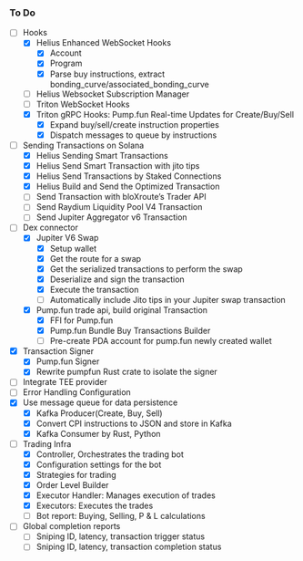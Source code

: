 ### To Do

- [ ] Hooks
    - [x] Helius Enhanced WebSocket Hooks
        - [x] Account
        - [x] Program
        - [x] Parse buy instructions, extract bonding_curve/associated_bonding_curve
    - [ ] Helius Websocket Subscription Manager
    - [ ] Triton WebSocket Hooks
    - [x] Triton gRPC Hooks: Pump.fun Real-time Updates for Create/Buy/Sell
        - [x] Expand buy/sell/create instruction properties
        - [x] Dispatch messages to queue by instructions
- [ ] Sending Transactions on Solana
    - [x] Helius Sending Smart Transactions
    - [x] Helius Send Smart Transaction with jito tips
    - [x] Helius Send Transactions by Staked Connections
    - [x] Helius Build and Send the Optimized Transaction
    - [ ] Send Transaction with bloXroute’s Trader API
    - [ ] Send Raydium Liquidity Pool V4 Transaction
    - [ ] Send Jupiter Aggregator v6 Transaction
- [ ] Dex connector
    - [x] Jupiter V6 Swap
        - [x] Setup wallet
        - [x] Get the route for a swap
        - [x] Get the serialized transactions to perform the swap
        - [x] Deserialize and sign the transaction
        - [x] Execute the transaction
        - [ ] Automatically include Jito tips in your Jupiter swap transaction
    - [x] Pump.fun trade api, build original Transaction
        - [x] FFI for Pump.fun
        - [x] Pump.fun Bundle Buy Transactions Builder
        - [ ] Pre-create PDA account for pump.fun newly created wallet
- [x] Transaction Signer
    - [x] Pump.fun Signer
    - [x] Rewrite pumpfun Rust crate to isolate the signer
- [ ] Integrate TEE provider
- [ ] Error Handling Configuration
- [x] Use message queue for data persistence
    - [x] Kafka Producer(Create, Buy, Sell)
    - [x] Convert CPI instructions to JSON and store in Kafka
    - [x] Kafka Consumer by Rust, Python
- [ ] Trading Infra
    - [x] Controller, Orchestrates the trading bot
    - [x] Configuration settings for the bot
    - [x] Strategies for trading
    - [x] Order Level Builder
    - [x] Executor Handler: Manages execution of trades
    - [x] Executors: Executes the trades
    - [ ] Bot report: Buying, Selling, P & L calculations
- [ ] Global completion reports
    - [ ] Sniping ID, latency, transaction trigger status
    - [ ] Sniping ID, latency, transaction completion status

